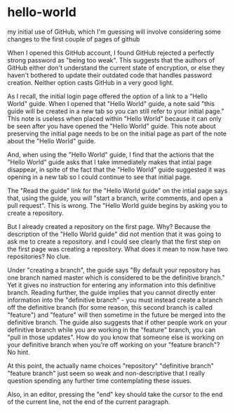 # hello-world
my initial use of GitHub, which I'm guessing will involve considering some changes to the first couple of pages of github

When I opened this GitHub account, I found GitHub rejected a perfectly strong password as "being too weak". This suggests that the authors of GitHub either don't understand the current state of encryption, or else they haven't bothered to update their outdated code that handles password creation. Neither option casts GitHub in a very good light.

As I recall, the initial login page offered the option of a link to a "Hello World" guide. When I opened that "Hello World" guide, a note said "this guide will be created in a new tab so you can still refer to your initial page." This note is useless when placed within "Hello World" because it can only be seen after you have opened the "Hello World" guide. This note about preserving the initial page needs to be on the initial page as part of the note about the "Hello World" guide.

And, when using the "Hello World" guide, I find that the actions that the "Hello World" guide asks that I take immediately makes that intial page disappear, in spite of the fact that the "Hello World" guide suggested it was opening in a new tab so I could continue to see that initial page.

The "Read the guide" link for the "Hello World guide" on the intial page says that, using the guide, you will "start a branch, write comments, and open a pull request". This is wrong. The "Hello World guide begins by asking you to create a repository.

But I already created a repository on the first page. Why? Because the description of the "Hello World guide" did not mention that it was going to ask me to create a repository. and I could see clearly that the first step on the first page was creating a repository. What does it mean to now have two repositories? No clue.

Under "creating a branch", the guide says "By default your repository has one branch named master which is considered to be the definitive branch." Yet it gives no instruction for entering any information into this definitive branch. Reading further, the guide implies that you cannot directly enter information into the "definitive branch" - you must instead create a branch off the definitive branch (for some reason, this second branch is called "feature") and "feature" will then sometime in the future be merged into the definitive branch. The guide also suggests that if other people work on your definitive branch while you are working in the "feature" branch, you can "pull in those updates". How do you know that someone else is working on your definitive branch when you're off working on your "feature branch"? No hint.

At this point, the actually name choices "repository" "definitive branch" "feature branch" just seem so weak and non-descriptive that I really question spending any further time contemplating these issues.

Also, in an editor, pressing the "end" key should take the cursor to the end of the current line, not the end of the current paragraph.
